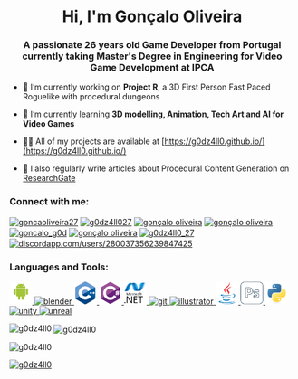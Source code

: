 <h1 align="center">Hi, I'm Gonçalo Oliveira</h1>
<h3 align="center">A passionate 26 years old Game Developer from Portugal currently taking Master's Degree in Engineering for Video Game Development at IPCA</h3>

- 🔭 I’m currently working on **Project R**, a 3D First Person Fast Paced Roguelike with procedural dungeons

- 🌱 I’m currently learning **3D modelling, Animation, Tech Art and AI for Video Games**

- 👨‍💻 All of my projects are available at [https://g0dz4ll0.github.io/](https://g0dz4ll0.github.io/)

- 📝 I also regularly write articles about Procedural Content Generation on [ResearchGate](https://www.researchgate.net/profile/Goncalo-Oliveira-22)

<h3 align="left">Connect with me:</h3>
<p align="left">
<a href="https://twitter.com/goncaoliveira27" target="blank"><img align="center" src="https://raw.githubusercontent.com/rahuldkjain/github-profile-readme-generator/master/src/images/icons/Social/twitter.svg" alt="goncaoliveira27" height="30" width="40" /></a>
<a href="https://gitlab.com/g0dz4ll027" target="blank"><img align="center" src="https://miro.medium.com/max/630/1*rXQwmGazoXXpH6E6_53j3A.png" alt="g0dz4ll027" height="30" width="40" /></a>
<a href="https://www.linkedin.com/in/gon%C3%A7alo-oliveira-a63536117/" target="blank"><img align="center" src="https://raw.githubusercontent.com/rahuldkjain/github-profile-readme-generator/master/src/images/icons/Social/linked-in-alt.svg" alt="gonçalo oliveira" height="30" width="40" /></a>
<a href="https://www.facebook.com/goncalo123" target="blank"><img align="center" src="https://raw.githubusercontent.com/rahuldkjain/github-profile-readme-generator/master/src/images/icons/Social/facebook.svg" alt="gonçalo oliveira" height="30" width="40" /></a>
<a href="https://instagram.com/goncalo_g0d" target="blank"><img align="center" src="https://raw.githubusercontent.com/rahuldkjain/github-profile-readme-generator/master/src/images/icons/Social/instagram.svg" alt="goncalo_g0d" height="30" width="40" /></a>
<a href="https://www.youtube.com/channel/UCvVUhUWpHYEP1FU_U5yyLQg" target="blank"><img align="center" src="https://raw.githubusercontent.com/rahuldkjain/github-profile-readme-generator/master/src/images/icons/Social/youtube.svg" alt="gonçalo oliveira" height="30" width="40" /></a>
<a href="https://www.leetcode.com/g0dz4ll0_27" target="blank"><img align="center" src="https://raw.githubusercontent.com/rahuldkjain/github-profile-readme-generator/master/src/images/icons/Social/leet-code.svg" alt="g0dz4ll0_27" height="30" width="40" /></a>
<a href="https://discord.gg/discordapp.com/users/280037356239847425" target="blank"><img align="center" src="https://raw.githubusercontent.com/rahuldkjain/github-profile-readme-generator/master/src/images/icons/Social/discord.svg" alt="discordapp.com/users/280037356239847425" height="30" width="40" /></a>
</p>

<h3 align="left">Languages and Tools:</h3>
<p align="left"> <a href="https://developer.android.com" target="_blank" rel="noreferrer"> <img src="https://raw.githubusercontent.com/devicons/devicon/master/icons/android/android-original-wordmark.svg" alt="android" width="40" height="40"/> </a> <a href="https://www.blender.org/" target="_blank" rel="noreferrer"> <img src="https://download.blender.org/branding/community/blender_community_badge_white.svg" alt="blender" width="40" height="40"/> </a> <a href="https://www.w3schools.com/cpp/" target="_blank" rel="noreferrer"> <img src="https://raw.githubusercontent.com/devicons/devicon/master/icons/cplusplus/cplusplus-original.svg" alt="cplusplus" width="40" height="40"/> </a> <a href="https://www.w3schools.com/cs/" target="_blank" rel="noreferrer"> <img src="https://raw.githubusercontent.com/devicons/devicon/master/icons/csharp/csharp-original.svg" alt="csharp" width="40" height="40"/> </a> <a href="https://dotnet.microsoft.com/" target="_blank" rel="noreferrer"> <img src="https://raw.githubusercontent.com/devicons/devicon/master/icons/dot-net/dot-net-original-wordmark.svg" alt="dotnet" width="40" height="40"/> </a> <a href="https://git-scm.com/" target="_blank" rel="noreferrer"> <img src="https://www.vectorlogo.zone/logos/git-scm/git-scm-icon.svg" alt="git" width="40" height="40"/> </a> <a href="https://www.adobe.com/in/products/illustrator.html" target="_blank" rel="noreferrer"> <img src="https://www.vectorlogo.zone/logos/adobe_illustrator/adobe_illustrator-icon.svg" alt="illustrator" width="40" height="40"/> </a> <a href="https://www.java.com" target="_blank" rel="noreferrer"> <img src="https://raw.githubusercontent.com/devicons/devicon/master/icons/java/java-original.svg" alt="java" width="40" height="40"/> </a> <a href="https://www.photoshop.com/en" target="_blank" rel="noreferrer"> <img src="https://raw.githubusercontent.com/devicons/devicon/master/icons/photoshop/photoshop-line.svg" alt="photoshop" width="40" height="40"/> </a> <a href="https://www.python.org" target="_blank" rel="noreferrer"> <img src="https://raw.githubusercontent.com/devicons/devicon/master/icons/python/python-original.svg" alt="python" width="40" height="40"/> </a> <a href="https://unity.com/" target="_blank" rel="noreferrer"> <img src="https://www.vectorlogo.zone/logos/unity3d/unity3d-icon.svg" alt="unity" width="40" height="40"/> </a> <a href="https://unrealengine.com/" target="_blank" rel="noreferrer"> <img src="https://raw.githubusercontent.com/kenangundogan/fontisto/036b7eca71aab1bef8e6a0518f7329f13ed62f6b/icons/svg/brand/unreal-engine.svg" alt="unreal" width="40" height="40"/> </a> </p>

<p><img align="left" src="https://github-readme-stats.vercel.app/api/top-langs?username=g0dz4ll0&show_icons=true&theme=dark&locale=en&layout=compact" alt="g0dz4ll0" /></p>

<p>&nbsp;<img align="center" src="https://github-readme-stats.vercel.app/api?username=g0dz4ll0&show_icons=true&theme=dark&locale=en" alt="g0dz4ll0" /></p>

<p align="left"> <img src="https://komarev.com/ghpvc/?username=g0dz4ll0&label=Profile%20views&color=0e75b6&style=flat" alt="g0dz4ll0" /> </p>

<p align="left"> <a href="https://github.com/ryo-ma/github-profile-trophy"><img src="https://github-profile-trophy.vercel.app/?username=g0dz4ll0" alt="g0dz4ll0" /></a> </p>

